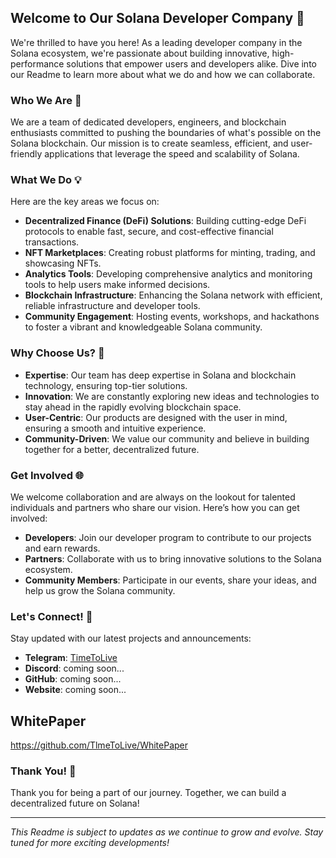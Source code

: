 ## Welcome to Our Solana Developer Company 🚀

We're thrilled to have you here! As a leading developer company in the Solana ecosystem, we're passionate about building innovative, high-performance solutions that empower users and developers alike. Dive into our Readme to learn more about what we do and how we can collaborate.

### Who We Are 🌟

We are a team of dedicated developers, engineers, and blockchain enthusiasts committed to pushing the boundaries of what's possible on the Solana blockchain. Our mission is to create seamless, efficient, and user-friendly applications that leverage the speed and scalability of Solana.

### What We Do 💡

Here are the key areas we focus on:

- **Decentralized Finance (DeFi) Solutions**: Building cutting-edge DeFi protocols to enable fast, secure, and cost-effective financial transactions.
- **NFT Marketplaces**: Creating robust platforms for minting, trading, and showcasing NFTs.
- **Analytics Tools**: Developing comprehensive analytics and monitoring tools to help users make informed decisions.
- **Blockchain Infrastructure**: Enhancing the Solana network with efficient, reliable infrastructure and developer tools.
- **Community Engagement**: Hosting events, workshops, and hackathons to foster a vibrant and knowledgeable Solana community.

### Why Choose Us? 🤔

- **Expertise**: Our team has deep expertise in Solana and blockchain technology, ensuring top-tier solutions.
- **Innovation**: We are constantly exploring new ideas and technologies to stay ahead in the rapidly evolving blockchain space.
- **User-Centric**: Our products are designed with the user in mind, ensuring a smooth and intuitive experience.
- **Community-Driven**: We value our community and believe in building together for a better, decentralized future.

### Get Involved 🌐

We welcome collaboration and are always on the lookout for talented individuals and partners who share our vision. Here’s how you can get involved:

- **Developers**: Join our developer program to contribute to our projects and earn rewards.
- **Partners**: Collaborate with us to bring innovative solutions to the Solana ecosystem.
- **Community Members**: Participate in our events, share your ideas, and help us grow the Solana community.

### Let's Connect! 🤝

Stay updated with our latest projects and announcements:

- **Telegram**: [TimeToLive](https://t.me/ttl_upgrade)
- **Discord**: coming soon...
- **GitHub**: coming soon...
- **Website**: coming soon...

## WhitePaper
https://github.com/TlmeToLive/WhitePaper

### Thank You! 🙏

Thank you for being a part of our journey. Together, we can build a decentralized future on Solana! 

---

*This Readme is subject to updates as we continue to grow and evolve. Stay tuned for more exciting developments!*
